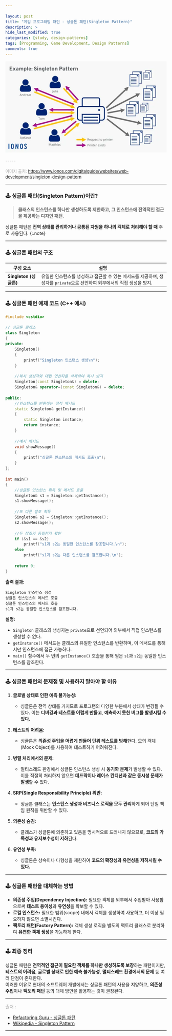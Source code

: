 ```yaml
---

layout: post
title: "게임 프로그래밍 패턴 - 싱글톤 패턴(Singleton Pattern)"
description: >
hide_last_modified: true
categories: [study, design-patterns]
tags: [Programming, Game Development, Design Patterns]
comments: true
---
```


<p align="center">  
  <img src="/assets/img/blog/design_patterns/game_singleton.png" style="width: 832px; height: auto;" />  
</p>  
-----  

<span style="color:darkgray; font-size:13px;">이미지 출처: https://www.ionos.com/digitalguide/websites/web-development/singleton-design-pattern </span>  

-----

### 🕹️ 싱글톤 패턴(Singleton Pattern)이란?
> **클래스의 인스턴스를 하나만 생성하도록 제한하고, 그 인스턴스에 전역적인 접근을 제공하는 디자인 패턴.**

싱글톤 패턴은 **전역 상태를 관리하거나 공통된 자원을 하나의 객체로 처리해야 할 때** 주로 사용된다.
{:.note}

----

### 🕹️ 싱글톤 패턴의 구조

| **구성 요소** | **설명** |
|---------------|----------|
| **Singleton (싱글톤)** | 유일한 인스턴스를 생성하고 접근할 수 있는 메서드를 제공하며, 생성자를 `private`으로 선언하여 외부에서의 직접 생성을 방지. |

----

### 🕹️ 싱글톤 패턴 예제 코드 (C++ 예시)

```cpp
#include <cstdio>

// 싱글톤 클래스
class Singleton 
{
private:
    Singleton() 
    {
        printf("Singleton 인스턴스 생성\n");
    }

    //복사 생성자와 대입 연산자를 삭제하여 복사 방지
    Singleton(const Singleton&) = delete;
    Singleton& operator=(const Singleton&) = delete;

public:
    //인스턴스를 반환하는 정적 메서드
    static Singleton& getInstance() 
    {
        static Singleton instance;
        return instance;
    }

    //예시 메서드
    void showMessage() 
    {
        printf("싱글톤 인스턴스의 메서드 호출\n");
    }
};

int main() 
{
    //싱글톤 인스턴스 획득 및 메서드 호출
    Singleton& s1 = Singleton::getInstance();
    s1.showMessage();

    //또 다른 참조 획득
    Singleton& s2 = Singleton::getInstance();
    s2.showMessage();

    //두 참조가 동일한지 확인
    if (&s1 == &s2) 
        printf("s1과 s2는 동일한 인스턴스를 참조합니다.\n"); 
    else
        printf("s1과 s2는 다른 인스턴스를 참조합니다.\n");

    return 0;
}
```

**출력 결과:**

```
Singleton 인스턴스 생성
싱글톤 인스턴스의 메서드 호출
싱글톤 인스턴스의 메서드 호출
s1과 s2는 동일한 인스턴스를 참조합니다.
```

**설명:**

- `Singleton` 클래스의 생성자는 `private`으로 선언되어 외부에서 직접 인스턴스를 생성할 수 없다.
- `getInstance()` 메서드는 클래스의 유일한 인스턴스를 반환하며, 이 메서드를 통해서만 인스턴스에 접근 가능하다.
- `main()` 함수에서 두 번의 `getInstance()` 호출을 통해 얻은 `s1`과 `s2`는 동일한 인스턴스를 참조한다.

----

### 🕹️ 싱글톤 패턴의 문제점 및 사용하지 말아야 할 이유

1. **글로벌 상태로 인한 예측 불가능성:**
   - 싱글톤은 전역 상태를 가지므로 프로그램의 다양한 부분에서 상태가 변경될 수 있다. 이는 **디버깅과 테스트를 어렵게 만들고**, **예측하지 못한 버그를 발생시킬 수 있다.**

2. **테스트의 어려움:**
   - 싱글톤은 **의존성 주입을 어렵게 만들어 단위 테스트를 방해**한다. 모의 객체(Mock Object)를 사용하여 테스트하기 어려워진다.

3. **병렬 처리에서의 문제:**
   - 멀티스레드 환경에서 싱글톤 인스턴스 생성 시 **동기화 문제**가 발생할 수 있다. 이를 적절히 처리하지 않으면 **데드락이나 레이스 컨디션과 같은 동시성 문제가 발생**할 수 있다.

4. **SRP(Single Responsibility Principle) 위반:**
   - 싱글톤 클래스는 **인스턴스 생성과 비즈니스 로직을 모두 관리**하게 되어 단일 책임 원칙을 위반할 수 있다.

5. **의존성 숨김:**
   - 클래스가 싱글톤에 의존하고 있음을 명시적으로 드러내지 않으므로, **코드의 가독성과 유지보수성이 저하**된다.

6. **유연성 부족:**
   - 싱글톤은 상속이나 다형성을 제한하여 **코드의 확장성과 유연성을 저하시킬 수 있다.**

----

### 🕹️ 싱글톤 패턴을 대체하는 방법

- **의존성 주입(Dependency Injection):** 필요한 객체를 외부에서 주입받아 사용함으로써 **테스트 용이성**과 **유연성**을 확보할 수 있다.
- **로컬 인스턴스:** 필요한 범위(scope) 내에서 객체를 생성하여 사용하고, 더 이상 필요하지 않으면 소멸시킨다.
- **팩토리 패턴(Factory Pattern):** 객체 생성 로직을 별도의 팩토리 클래스로 분리하여 **유연한 객체 생성**을 가능하게 한다.

----

### 🕹️ 최종 정리

싱글톤 패턴은 **전역적인 접근이 필요한 객체를 하나만 생성하도록 보장**하는 패턴이지만, **테스트의 어려움**, **글로벌 상태로 인한 예측 불가능성**, **멀티스레드 환경에서의 문제** 등 여러 단점이 존재한다. <br>
이러한 이유로 현대의 소프트웨어 개발에서는 싱글톤 패턴의 사용을 지양하고, **의존성 주입**이나 **팩토리 패턴** 등의 대체 방안을 활용하는 것이 권장된다.

----

<span style="color:darkgray">출처 : </span> <br> 
- [Refactoring Guru - 싱글톤 패턴](https://refactoring.guru/ko/design-patterns/singleton)
- [Wikipedia - Singleton Pattern](https://en.wikipedia.org/wiki/Singleton_pattern)




--- 